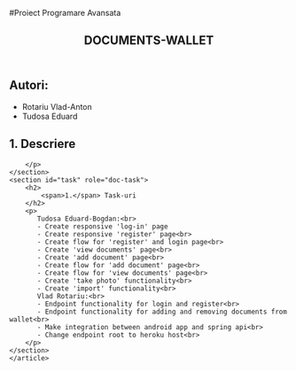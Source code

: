 #Proiect Programare Avansata
<!DOCTYPE html>
<html lang="en">
<head>
    <meta charset="UTF-8">
    <meta http-equiv="X-UA-Compatible" content="IE=edge">
    <meta name="viewport" content="width=device-width, initial-scale=1.0">
</head>
<body>
    <article>
    <header>
        <h1>DOCUMENTS-WALLET</h1>
    </header>
    <div typeof = "sa:AuthorsList">
        <h2>Autori:</h2>
        <ul>
            <li typeof = "sa:ContributorRole" property = "schema:author">
                <span typeof = "schema:Person" property = "schema:author">
                    <meta property = "schema:givenName" content = "Vlad">
                    <meta property = "schema:familyName" content = "Rotariu">
                    <span property = "schema:name">Rotariu Vlad-Anton</span>
                </span>
            </li>
            <li typeof = "sa:ContributorRole" property = "schema:author">
                <span typeof = "schema:Person" property = "schema:author">
                    <meta property = "schema:givenName" content = "Eduard">
                    <meta property = "schema:familyName" content = "Tudosa">
                    <span property = "schema:name">Tudosa Eduard</span>
                </span>
            </li>
        </ul>
    </div>
    <section id="descriere" role="doc-descriere">
        <h2>
            <span>1.</span> Descriere
        </h2>
        <p>
            
        </p>
    </section>
    <section id="task" role="doc-task">
        <h2>
            <span>1.</span> Task-uri
        </h2>
        <p>
           Tudosa Eduard-Bogdan:<br>
           - Create responsive 'log-in' page 
           - Create responsive 'register' page<br> 
           - Create flow for 'register' and login page<br>
           - Create 'view documents' page<br> 
           - Create 'add document' page<br>
           - Create flow for 'add document' page<br> 
           - Create flow for 'view documents' page<br>
           - Create 'take photo' functionality<br>
           - Create 'import' functionality<br>
           Vlad Rotariu:<br>
           - Endpoint functionality for login and register<br>
           - Endpoint functionality for adding and removing documents from wallet<br>
           - Make integration between android app and spring api<br>
           - Change endpoint root to heroku host<br> 
        </p>
    </section>
    </article>
</body>
</html>
